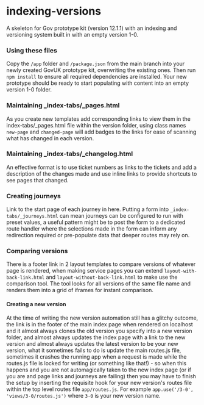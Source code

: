 # indexing-versions
A skeleton for Gov prototype kit (version 12.1.1) with an indexing and versioning system built in with an empty version 1-0.

### Using these files
Copy the `/app` folder and `/package.json` from the main branch into your newly created GovUK 
prototype kit, overwriting the existing ones. Then run `npm install` to ensure all 
required dependencies are installed. Your new prototype should be ready to start 
populating with content into an empty version 1-0 folder.

### Maintaining _index-tabs/_pages.html
As you create new templates add corresponding links to view them in the index-tabs/_pages.html file
within the version folder, using class names `new-page` and `changed-page` will add badges to the links
for ease of scanning what has changed in each version.

### Maintaining _index-tabs/_changelog.html
An effective format is to use ticket numbers as links to the tickets and add a description 
of the changes made and use inline links to provide shortcuts to see pages that changed.

### Creating journeys
Link to the start page of each journey in here. Putting a form into `_index-tabs/_journeys.html` can mean 
journeys can be configured to run with preset values, a useful pattern might be to post the form to a 
dedicated route handler where the selections made in the form can inform any redirection required or pre-populate
data that deeper routes may rely on.

### Comparing versions
There is a footer link in 2 layout templates to compare versions of whatever page is rendered, when making 
service pages you can extend `layout-with-back-link.html` and `layout-without-back-link.html` to make
use the comparison tool. The tool looks for all versions of the same file name and renders them into a grid of 
iframes for instant comparison.

#### Creating a new version
At the time of writing the new version automation still has a glitchy outcome, the link is in the footer of the main
index page when rendered on localhost and it almost always clones the old version you specify into a new version folder,
and almost always updates the index page with a link to the new version and almost always updates the latest version
to be your new version, what it sometimes fails to do is update the main routes.js file, sometimes it crashes the running
app when a request is made while the routes.js file is locked for writing (or something like that!) - so when
this happens and you are not automagically taken to the new index page (or if you are and page links and journeys are 
failing) then you may have to finish the setup by inserting the requisite hook for your new version's routes file within 
the top level routes file `app/routes.js`. For example `app.use('/3-0', 'views/3-0/routes.js')` where `3-0` is your new
version name.



